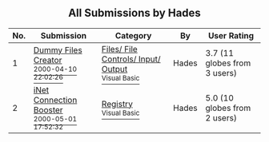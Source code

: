 ﻿<div align="center">

## All Submissions by Hades

</div>

No.  | Submission | Category | By   | User Rating
---- | ---------- | -------- | ---- | -----------
1 | [Dummy Files Creator<br /><sup>2000-04-10 22:02:26</sup>](https://github.com/Planet-Source-Code/hades-dummy-files-creator__1-7212) | [Files/ File Controls/ Input/ Output<br /><sup>Visual Basic</sup>](../ByCategory/files-file-controls-input-output__1-3.md) | Hades | 3.7 (11 globes from 3 users)
2 | [iNet Connection Booster<br /><sup>2000-05-01 17:52:32</sup>](https://github.com/Planet-Source-Code/hades-inet-connection-booster__1-7741) | [Registry<br /><sup>Visual Basic</sup>](../ByCategory/registry__1-36.md) | Hades | 5.0 (10 globes from 2 users)
